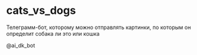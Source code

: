 # cats_vs_dogs
Телеграмм-бот, которому можно отправлять картинки, по которым он определит собака ли это или кошка

@ai_dk_bot
